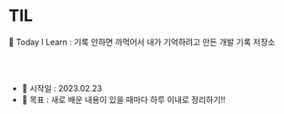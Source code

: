 # TIL
🌱 Today I Learn : 기록 안하면 까먹어서 내가 기억하려고 만든 개발 기록 저장소

<br>
<br>

- 🚩 시작일 : 2023.02.23
- 🎯 목표 : 새로 배운 내용이 있을 때마다 하루 이내로 정리하기!!
